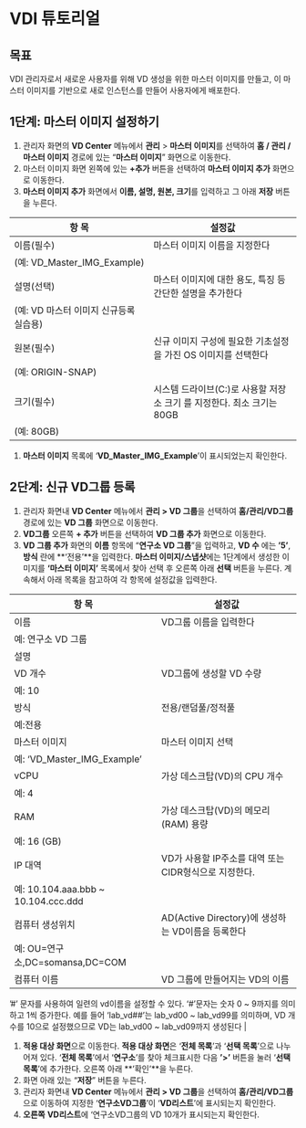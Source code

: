 # VDI 튜토리얼

## 목표

VDI 관리자로서 새로운 사용자를 위해 VD 생성을 위한 마스터 이미지를 만들고, 이 마스터 이미지를 기반으로 새로 인스턴스를 만들어 사용자에게 배포한다. 

## 1단계: 마스터 이미지 설정하기

1. 관리자 화면의 **VD Center** 메뉴에서 **관리** > **마스터 이미지**를 선택하여 **홈 / 관리 / 마스터 이미지** 경로에 있는 “**마스터 이미지**” 화면으로 이동한다.
2. 마스터 이미지 화면 왼쪽에 있는 **+추가** 버튼을 선택하여 **마스터 이미지 추가** 화면으로 이동한다.
3. **마스터 이미지 추가** 화면에서 **이름, 설명, 원본, 크기**를 입력하고 그 아래 **저장** 버튼을 누른다.

| 항 목 | 설정값 |
| --- | --- |
| 이름(필수) | 마스터 이미지 이름을 지정한다
(예: VD_Master_IMG_Example) |
| 설명(선택) | 마스터 이미지에 대한 용도, 특징 등 간단한 설명을 추가한다
(예: VD 마스터 이미지 신규등록 실습용) |
| 원본(필수) | 신규 이미지 구성에 필요한 기초설정을 가진 OS 이미지를 선택한다
(예: ORIGIN-SNAP) |
| 크기(필수) | 시스템 드라이브(C:)로 사용할 저장소 크기 를 지정한다. 최소 크기는 80GB
(예: 80GB) |
1. **마스터 이미지** 목록에 ‘**VD_Master_IMG_Example**’이 표시되었는지 확인한다.

## **2단계: 신규 VD그룹 등록**

1. 관리자 화면내 **VD Center** 메뉴에서 **관리 > VD 그룹**을 선택하여 **홈/관리/VD그룹** 경로에 있는 **VD 그룹** 화면으로 이동한다.
2. **VD그룹** 오른쪽 **+ 추가** 버튼을 선택하여 **VD 그룹 추가** 화면으로 이동한다.
3. **VD 그룹 추가** 화면의 **이름** 항목에 “**연구소 VD 그룹**”을 입력하고, **VD 수** 에는 **’5’**, **방식** 란에 **‘전용’**을 입력한다. **마스터 이미지/스냅샷**에는 1단계에서 생성한 이미지를 **‘마스터 이미지’** 목록에서 찾아 선택 후 오른쪽 아래 **선택** 버튼을 누른다. 
계속해서 아래 목록을 참고하여 각 항목에 설정값을 입력한다.

| 항 목 | 설정값 |
| --- | --- |
| 이름 | VD그룹 이름을 입력한다
예: 연구소 VD 그룹 |
| 설명 |  |
| VD 개수 | VD그룹에 생성할 VD 수량 
예: 10 |
| 방식 | 전용/랜덤풀/정적풀  
예:전용 |
| 마스터 이미지 | 마스터 이미지 선택
예: ‘VD_Master_IMG_Example’ |
| vCPU | 가상 데스크탑(VD)의 CPU 개수 
예: 4 |
| RAM | 가상 데스크탑(VD)의 메모리(RAM) 용량
예: 16 (GB) |
| IP 대역 | VD가 사용할 IP주소를 대역 또는 CIDR형식으로 지정한다.
예: 10.104.aaa.bbb ~ 10.104.ccc.ddd |
| 컴퓨터 생성위치 | AD(Active Directory)에 생성하는 VD이름을 등록한다
예: OU=연구소,DC=somansa,DC=COM |
| 컴퓨터 이름 | VD 그룹에 만들어지는 VD의 이름
’#’ 문자를 사용하여 일련의 vd이름을 설정할 수 있다.  ‘#’문자는 숫자 0 ~ 9까지를 의미하고 1씩 증가한다.
예를 들어 ‘lab_vd##’는  lab_vd00 ~ lab_vd99를 의미하며, VD 개수를 10으로 설정했으므로 VD는 lab_vd00 ~ lab_vd09까지 생성된다 |
1. **적용 대상 화면**으로 이동한다. 
**적용 대상 화면**은 ‘**전체 목록**’과 ‘**선택 목록**’으로 나누어져 있다. ‘**전체 목록**’에서 ‘**연구소**’를 찾아 체크표시한 다음 **’>’** 버튼을 눌러 ‘**선택 목록**’에 추가한다. 오른쪽 아래 **’확인’**을 누른다.
2. 화면 아래 있는 “**저장**” 버튼을 누른다.
3. 관리자 화면내 **VD Center** 메뉴에서 **관리 > VD 그룹**을 선택하여 **홈/관리/VD그룹** 으로 이동하여 지정한 ‘**연구소VD그룹**’이 ‘**VD리스트**’에 표시되는지 확인한다.
4. **오른쪽** **VD리스트**에 ‘연구소VD그룹의 VD 10개가 표시되는지 확인한다.